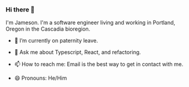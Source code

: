 ### Hi there 👋

I'm Jameson.  I'm a software engineer living and working in Portland, Oregon in the Cascadia bioregion.

- 🌱 I’m currently on paternity leave.

- 💬 Ask me about Typescript, React, and refactoring.
- 📫 How to reach me: Email is the best way to get in contact with me.
- 😄 Pronouns: He/Him

<!--
- 🔭 I’m currently working on ...
- 🌱 I’m currently learning ...
- 👯 I’m looking to collaborate on ...
- 🤔 I’m looking for help with ...
- 💬 Ask me about ...
- 📫 How to reach me: ...
- 😄 Pronouns: ...
- ⚡ Fun fact: ...
-->
